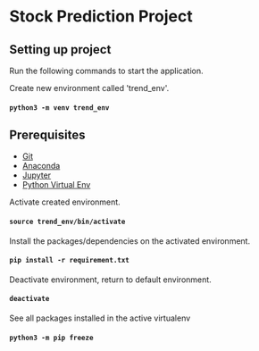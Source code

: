 # Stock Prediction Project

## Setting up project

Run the following commands to start the application.

Create new environment called 'trend_env'.

#### `python3 -m venv trend_env`

## Prerequisites

- [Git](https://git-scm.com/)
- [Anaconda](https://www.anaconda.com/)
- [Jupyter](https://jupyter.org/install)
- [Python Virtual Env](https://docs.python.org/3/library/venv.html)


Activate created environment.

#### `source trend_env/bin/activate`

Install the packages/dependencies on the activated environment.

#### `pip install -r requirement.txt`

Deactivate environment, return to default environment.

#### `deactivate`

See all packages installed in the active virtualenv
#### `python3 -m pip freeze`
